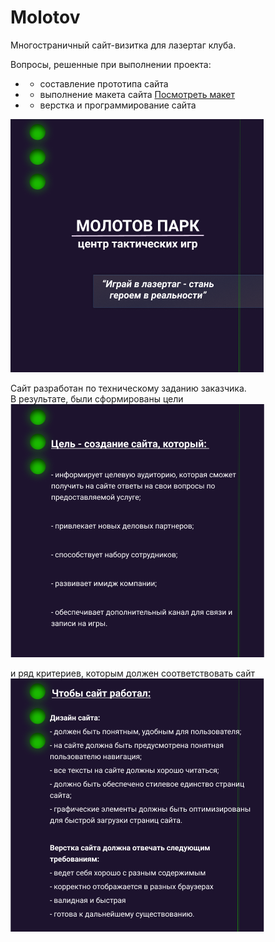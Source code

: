 # Molotov  

Многостраничный сайт-визитка для лазертаг клуба.  
  
Вопросы, решенные при выполнении проекта:
* - составление прототипа сайта
* - выполнение макета сайта [Посмотреть макет](https://www.figma.com/file/RDoJ9YubkIwn8FUsA8lijG/Molotov)
* - верстка и программирование сайта  
  


![Image alt](https://github.com/Scanavik/Molotov/raw/main/img/pres1.png)  
  
Сайт разработан по техническому заданию заказчика.  
В результате, были сформированы цели  
![Image alt](https://github.com/Scanavik/Molotov/raw/main/img/pres2.png)  
  
и ряд критериев, которым должен соответствовать сайт  
![Image alt](https://github.com/Scanavik/Molotov/raw/main/img/pres3.png)  



